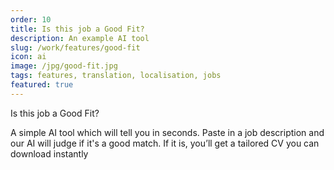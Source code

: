 ```yaml
---
order: 10
title: Is this job a Good Fit?
description: An example AI tool
slug: /work/features/good-fit
icon: ai
image: /jpg/good-fit.jpg
tags: features, translation, localisation, jobs
featured: true
---
```


Is this job a Good Fit?

A simple AI tool which will tell you in seconds. Paste in a job description and our AI will judge if it's a good match. If it is, you’ll get a tailored CV you can download instantly